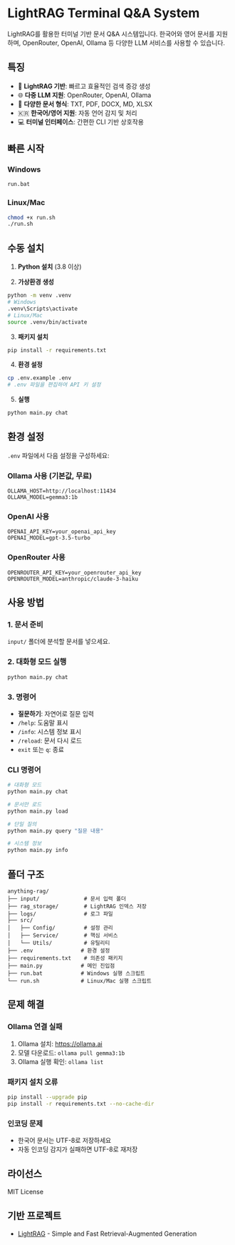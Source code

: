 # LightRAG Terminal Q&A System

LightRAG를 활용한 터미널 기반 문서 Q&A 시스템입니다. 한국어와 영어 문서를 지원하며, OpenRouter, OpenAI, Ollama 등 다양한 LLM 서비스를 사용할 수 있습니다.

## 특징

- 🚀 **LightRAG 기반**: 빠르고 효율적인 검색 증강 생성
- 🌐 **다중 LLM 지원**: OpenRouter, OpenAI, Ollama
- 📄 **다양한 문서 형식**: TXT, PDF, DOCX, MD, XLSX
- 🇰🇷 **한국어/영어 지원**: 자동 언어 감지 및 처리
- 💻 **터미널 인터페이스**: 간편한 CLI 기반 상호작용

## 빠른 시작

### Windows

```bash
run.bat
```

### Linux/Mac

```bash
chmod +x run.sh
./run.sh
```

## 수동 설치

1. **Python 설치** (3.8 이상)

2. **가상환경 생성**

```bash
python -m venv .venv
# Windows
.venv\Scripts\activate
# Linux/Mac
source .venv/bin/activate
```

3. **패키지 설치**

```bash
pip install -r requirements.txt
```

4. **환경 설정**

```bash
cp .env.example .env
# .env 파일을 편집하여 API 키 설정
```

5. **실행**

```bash
python main.py chat
```

## 환경 설정

`.env` 파일에서 다음 설정을 구성하세요:

### Ollama 사용 (기본값, 무료)

```env
OLLAMA_HOST=http://localhost:11434
OLLAMA_MODEL=gemma3:1b
```

### OpenAI 사용

```env
OPENAI_API_KEY=your_openai_api_key
OPENAI_MODEL=gpt-3.5-turbo
```

### OpenRouter 사용

```env
OPENROUTER_API_KEY=your_openrouter_api_key
OPENROUTER_MODEL=anthropic/claude-3-haiku
```

## 사용 방법

### 1. 문서 준비

`input/` 폴더에 분석할 문서를 넣으세요.

### 2. 대화형 모드 실행

```bash
python main.py chat
```

### 3. 명령어

- **질문하기**: 자연어로 질문 입력
- `/help`: 도움말 표시
- `/info`: 시스템 정보 표시
- `/reload`: 문서 다시 로드
- `exit` 또는 `q`: 종료

### CLI 명령어

```bash
# 대화형 모드
python main.py chat

# 문서만 로드
python main.py load

# 단일 질의
python main.py query "질문 내용"

# 시스템 정보
python main.py info
```

## 폴더 구조

```
anything-rag/
├── input/              # 문서 입력 폴더
├── rag_storage/        # LightRAG 인덱스 저장
├── logs/               # 로그 파일
├── src/
│   ├── Config/         # 설정 관리
│   ├── Service/        # 핵심 서비스
│   └── Utils/          # 유틸리티
├── .env               # 환경 설정
├── requirements.txt    # 의존성 패키지
├── main.py            # 메인 진입점
├── run.bat            # Windows 실행 스크립트
└── run.sh             # Linux/Mac 실행 스크립트
```

## 문제 해결

### Ollama 연결 실패

1. Ollama 설치: https://ollama.ai
2. 모델 다운로드: `ollama pull gemma3:1b`
3. Ollama 실행 확인: `ollama list`

### 패키지 설치 오류

```bash
pip install --upgrade pip
pip install -r requirements.txt --no-cache-dir
```

### 인코딩 문제

- 한국어 문서는 UTF-8로 저장하세요
- 자동 인코딩 감지가 실패하면 UTF-8로 재저장

## 라이선스

MIT License

## 기반 프로젝트

- [LightRAG](https://github.com/HKUDS/LightRAG) - Simple and Fast Retrieval-Augmented Generation

